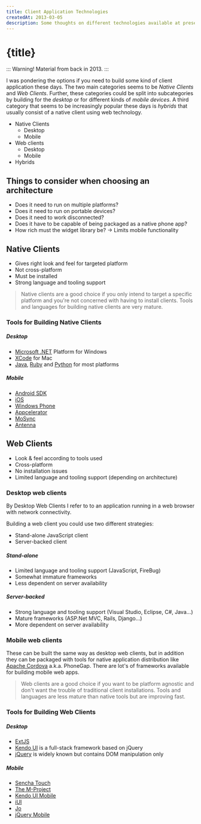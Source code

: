 ```yaml
---
title: Client Application Technologies
createdAt: 2013-03-05
description: Some thoughts on different technologies available at present for building client side applications.
---
```


# {title}

::: Warning!
Material from back in 2013.
:::

I was pondering the options if you need to build some kind of client application these days. The two main categories seems to be *Native Clients* and *Web Clients*. Further, these categories could be split into subcategories by building for the *desktop* or for different kinds of *mobile devices*. A third category that seems to be increasingly popular these days is *hybrids* that usually consist of a native client using web technology.

* Native Clients
  * Desktop
  * Mobile
* Web clients
  * Desktop
  * Mobile
* Hybrids

## Things to consider when choosing an architecture

* Does it need to run on multiple platforms?
* Does it need to run on portable devices?
* Does it need to work disconnected?
* Does it have to be capable of being packaged as a native phone app?
* How rich must the widget library be? -> Limits mobile functionality


## Native Clients

* Gives right look and feel for targeted platform
* Not cross-platform
* Must be installed
* Strong language and tooling support

> Native clients are a good choice if you only intend to target a specific platform and you're not concerned with having to install clients. Tools and languages for building native clients are very mature.

### Tools for Building Native Clients

##### Desktop

* [Microsoft .NET](http://www.microsoft.com/net) Platform for Windows
* [XCode](https://developer.apple.com/xcode/) for Mac
* [Java](http://www.java.com/en/), [Ruby](http://www.ruby-lang.org/en/) and [Python](http://www.python.org/) for most platforms


##### Mobile

* [Android SDK](http://developer.android.com/sdk/index.html)
* [iOS](https://developer.apple.com/devcenter/ios/index.action)
* [Windows Phone](http://dev.windowsphone.com/en-us/home)
* [Appcelerator](http://www.appcelerator.com/)
* [MoSync](http://www.mosync.com/)
* [Antenna](http://www.antennasoftware.com/)


## Web Clients

* Look & feel according to tools used
* Cross-platform
* No installation issues
* Limited language and tooling support (depending on architecture)


### Desktop web clients

By Desktop Web Clients I refer to to an application running in a web browser with network connectivity.

Building a web client you could use two different strategies:

* Stand-alone JavaScript client
* Server-backed client

##### Stand-alone

* Limited language and tooling support (JavaScript, FireBug)
* Somewhat immature frameworks
* Less dependent on server availability


##### Server-backed

* Strong language and tooling support (Visual Studio, Eclipse, C#, Java...)
* Mature frameworks (ASP.Net MVC, Rails, Django...)
* More dependent on server availability

### Mobile web clients

These can be built the same way as desktop web clients, but in addition they can be packaged with tools for native application distribution like [Apache Cordova](http://incubator.apache.org/cordova/) a.k.a. PhoneGap. There are lot's of frameworks available for building mobile web apps.

> Web clients are a good choice if you want to be platform agnostic and don't want the trouble of traditional client installations. Tools and languages are less mature than native tools but are improving fast.

### Tools for Building Web Clients

##### Desktop

* [ExtJS](http://www.sencha.com/products/extjs/)
* [Kendo UI](http://www.kendoui.com/web.aspx) is a full-stack framework based on jQuery
* [jQuery](http://jquery.com/) is widely known but contains DOM manipulation only


##### Mobile

* [Sencha Touch](http://www.sencha.com/products/touch)
* [The M-Project](http://www.the-m-project.org/)
* [Kendo UI Mobile](http://www.kendoui.com/mobile.aspx)
* [iUI](http://www.iui-js.org/)
* [Jo](http://joapp.com/)
* [jQuery Mobile](http://jquerymobile.com/)
